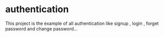 # authentication
This project is the example of all authentication like signup , login , forget password and change password...
